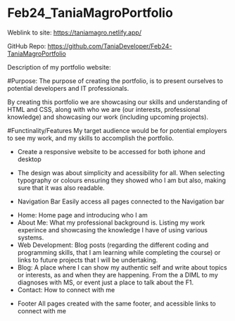 # Feb24_TaniaMagroPortfolio
Weblink to site: https://taniamagro.netlify.app/ 

GitHub Repo: https://github.com/TaniaDeveloper/Feb24-TaniaMagroPortfolio 

Description of my portfolio website:

#Purpose:
The purpose of creating the portfolio, is to present ourselves to potential developers and IT professionals. 

By creating this portfolio we are showcasing our skills and understanding of HTML and CSS, along with who we are (our interests, professional knowledge) and showcasing our work (including upcoming projects).

#Functinality/Features
My target audience would be for potential employers to see my work, and my skills to accomplish the portfolio.

- Create a responsive website to be accessed for both iphone and desktop
- The design was about simplicity and acessibility for all. When selecting typography or colours ensuring they showed who I am but also, making sure that it was also readable.

- Navigation Bar
Easily access all pages connected to the Navigation bar
* Home: Home page and introducing who I am
* About Me: What my professional background is. Listing my work experince and showcasing the knowledge I have of using various systems.
* Web Development: Blog posts (regarding the different coding and programming skills, that I am learning while completing the course) or links to future projects that I will be undertaking.
* Blog: A place where I can show my authentic self and write about topics or interests, as and when they are happening. From the a DIML to my diagnoses with MS, or event just a place to talk about the F1.
* Contact: How to connect with me

- Footer
    All pages created with the same footer, and acessible links to connect with me


